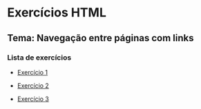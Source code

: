 # Exercícios HTML

## Tema: Navegação entre páginas com links

### Lista de exercícios

 - [Exercício 1](./pages/Exercício1.html) 
 
 - [Exercício 2](./pages/Exercício2.html) 
 
 - [Exercício 3](./pages/Exercício3.html)    



